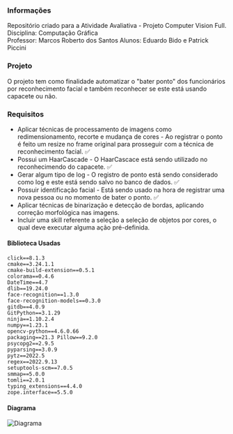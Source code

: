 ### Informações
Repositório criado para a Atividade Avaliativa - Projeto Computer Vision Full.  
Disciplina: Computação Gráfica  
Professor: Marcos Roberto dos Santos
Alunos: Eduardo Bido e Patrick Piccini

### Projeto
O projeto tem como finalidade automatizar o "bater ponto" dos funcionários por reconhecimento facial e também reconhecer se este está usando capacete ou não.

### Requisitos
* Aplicar técnicas de processamento de imagens como redimensionamento, recorte e mudança de cores - Ao registrar o ponto é feito um resize no frame original para prosseguir com a técnica de reconhecimento facial. ✅
* Possui um HaarCascade - O HaarCascace está sendo utilizado no reconhecimendo do capacete. ✅
* Gerar algum tipo de log - O registro de ponto está sendo considerado como log e este está sendo salvo no banco de dados. ✅
* Possuir identificação facial - Está sendo usado na hora de registrar uma nova pessoa ou no momento de bater o ponto. ✅
* Aplicar técnicas de binarização e detecção de bordas, aplicando correção morfológica nas imagens.
* Incluir uma skill referente a seleção a seleção de objetos por cores, o qual deve executar alguma ação pré-definida.

#### Biblioteca Usadas
```
click==8.1.3
cmake==3.24.1.1
cmake-build-extension==0.5.1
colorama==0.4.6
DateTime==4.7
dlib==19.24.0
face-recognition==1.3.0
face-recognition-models==0.3.0
gitdb==4.0.9
GitPython==3.1.29
ninja==1.10.2.4
numpy==1.23.1
opencv-python==4.6.0.66
packaging==21.3 Pillow==9.2.0
psycopg2==2.9.5
pyparsing==3.0.9
pytz==2022.5
regex==2022.9.13
setuptools-scm==7.0.5
smmap==5.0.0
tomli==2.0.1
typing_extensions==4.4.0
zope.interface==5.5.0
```

#### Diagrama
![Diagrama](https://user-images.githubusercontent.com/58514930/200431703-620b4c0f-db91-4f6f-8e34-68583c4dc623.png)
